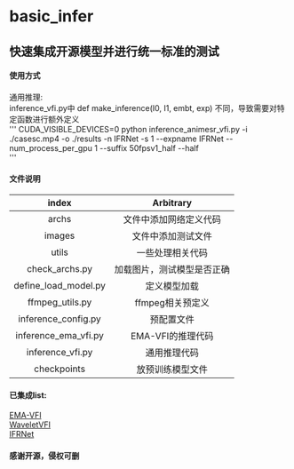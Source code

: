 # basic_infer

## 快速集成开源模型并进行统一标准的测试

#### 使用方式
通用推理:   
inference_vfi.py中 def make_inference(I0, I1, embt, exp) 不同，导致需要对特定函数进行额外定义  
'''
CUDA_VISIBLE_DEVICES=0 python inference_animesr_vfi.py -i ./casesc.mp4 -o ./results -n IFRNet -s 1 --expname IFRNet --num_process_per_gpu 1 --suffix 50fpsv1_half --half    
'''  
#### 文件说明
| index | Arbitrary |
| :----:| :----: |
| archs | 文件中添加网络定义代码 |
| images | 文件中添加测试文件 |
| utils | 一些处理相关代码 |
| check_archs.py | 加载图片，测试模型是否正确  |
| define_load_model.py | 定义模型加载 |
| ffmpeg_utils.py | ffmpeg相关预定义 |
| inference_config.py | 预配置文件 |
| inference_ema_vfi.py | EMA-VFI的推理代码 |
| inference_vfi.py | 通用推理代码 |      
| checkpoints | 放预训练模型文件 |      
  
#### 已集成list:
[EMA-VFI](https://github.com/mcg-nju/ema-vfi)    
[WaveletVFI](https://github.com/ltkong218/WaveletVFI)    
[IFRNet](https://github.com/ltkong218/IFRNet)    
#### 感谢开源，侵权可删
